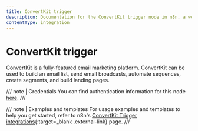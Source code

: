 ```yaml
---
title: ConvertKit trigger
description: Documentation for the ConvertKit trigger node in n8n, a workflow automation platform. Includes details of operations and configuration, and links to examples and credentials information.
contentType: integration
---
```


# ConvertKit trigger

[ConvertKit](https://www.convertkit.com/) is a fully-featured email marketing platform. ConvertKit can be used to build an email list, send email broadcasts, automate sequences, create segments, and build landing pages.

/// note | Credentials
You can find authentication information for this node [here](/integrations/builtin/credentials/convertkit/).
///

///  note  | Examples and templates
For usage examples and templates to help you get started, refer to n8n's [ConvertKit Trigger integrations](https://n8n.io/integrations/convertkit-trigger/){:target=_blank .external-link} page.
///
